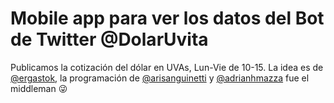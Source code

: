 # Mobile app para ver los datos del Bot de Twitter @DolarUvita

Publicamos la cotización del dólar en UVAs, Lun-Vie de 10-15. La idea es de [@ergastok](https://twitter.com/ergasto), la programación de [@arisanguinetti](https://twitter.com/arisanguinetti) y [@adrianhmazza](https://twitter.com/adrianhmazza) fue el middleman 😜
